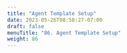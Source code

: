 ```yaml
---
title: "Agent Template Setup"
date: 2023-05-26T08:58:27-07:00
draft: false
menuTitle: "86. Agent Template Setup"
weight: 86
---
```



